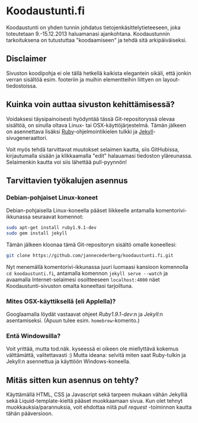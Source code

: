 # Koodaustunti.fi

Koodaustunti on yhden tunnin johdatus tietojenkäsittelytieteeseen, joka toteutetaan 9.-15.12.2013 haluamanasi ajankohtana. Koodaustunnin tarkoituksena on tutustuttaa "koodaamiseen" ja tehdä sitä arkipäiväiseksi.

## Disclaimer

Sivuston koodipohja ei ole tällä hetkellä kaikista elegantein sikäli, että jonkin verran sisältöä esim. footeriin ja muihin elementteihin liittyen on layout-tiedostoissa.

## Kuinka voin auttaa sivuston kehittämisessä?

Voidaksesi täysipainoisesti hyödyntää tässä Git-repositoryssä olevaa sisältöä, on sinulla oltava Linux- tai OSX-käyttöjärjestelmä. Tämän jälkeen on asennettava lisäksi [Ruby](http://www.ruby-lang.org)-ohjelmointikielen tulkki ja [Jekyll](http://jekyllrb.com)-sivugeneraattori.

Voit myös tehdä tarvittavat muutokset selaimen kautta, siis GitHubissa, kirjautumalla sisään ja klikkaamalla "edit" halauamasi tiedoston yläreunassa. Selaimenkin kautta voi siis lähettää pull-pyynnön!

## Tarvittavien työkalujen asennus

### Debian-pohjaiset Linux-koneet

Debian-pohjaisella Linux-koneella pääset liikkeelle antamalla komentorivi-ikkunassa seuraavat komennot:

``` bash
sudo apt-get install ruby1.9.1-dev
sudo gem install jekyll
```

Tämän jälkeen kloonaa tämä Git-repositoryn sisältö omalle koneellesi:

``` bash
git clone https://github.com/jannecederberg/koodaustunti.fi.git
```

Nyt menemällä komentorivi-ikkunassa juuri luomaasi kansioon komennolla `cd koodaustunti.fi`, antamalla komennon `jekyll serve --watch` ja avaamalla Internet-selaimesi osoitteeseen `localhost:4000` näet Koodaustunti-sivuston omalta koneeltasi tarjoiltuna.

### Mites OSX-käyttiksellä (eli Applella)?

Googlaamalla löydät vastaavat ohjeet _Ruby1.9.1-dev_:n ja _Jekyll_:n asentamiseksi. (Apuun tulee esim. `homebrew`-komento.)

### Entä Windowsilla?

Voit yrittää, mutta tod.näk. kyseessä ei oikeen ole miellyttävä kokemus välttämättä, valitettavasti :) Mutta ideana: selvitä miten saat Ruby-tulkin ja Jekyll:n asennettua ja käyttöön Windows-koneella.

## Mitäs sitten kun asennus on tehty?

Käyttämällä HTML, CSS ja Javascript sekä tarpeen mukaan vähän Jekylliä sekä Liquid-template-kieltä pääset muokkaamaan sivua. Kun olet tehnyt muokkauksia/parannuksia, voit ehdottaa niitä _pull request_ -toiminnon kautta tähän pääversioon.
